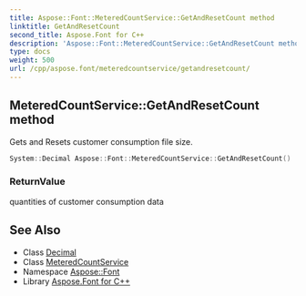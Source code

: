 ```yaml
---
title: Aspose::Font::MeteredCountService::GetAndResetCount method
linktitle: GetAndResetCount
second_title: Aspose.Font for C++
description: 'Aspose::Font::MeteredCountService::GetAndResetCount method. Gets and Resets customer consumption file size in C++.'
type: docs
weight: 500
url: /cpp/aspose.font/meteredcountservice/getandresetcount/
---
```

## MeteredCountService::GetAndResetCount method


Gets and Resets customer consumption file size.

```cpp
System::Decimal Aspose::Font::MeteredCountService::GetAndResetCount()
```


### ReturnValue

quantities of customer consumption data

## See Also

* Class [Decimal](../../../system/decimal/)
* Class [MeteredCountService](../)
* Namespace [Aspose::Font](../../)
* Library [Aspose.Font for C++](../../../)
